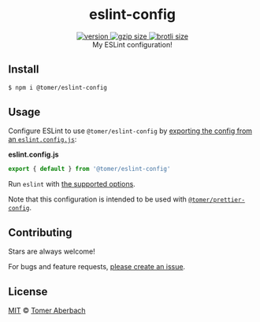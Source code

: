 <h1 align="center">
  eslint-config
</h1>

<div align="center">
  <a href="https://npmjs.org/package/@tomer/eslint-config">
    <img src="https://badgen.now.sh/npm/v/@tomer/eslint-config" alt="version" />
  </a>
  <a href="https://unpkg.com/@tomer/eslint-config/dist/index.js">
    <img src="https://deno.bundlejs.com/?q=@tomer/eslint-config&badge" alt="gzip size" />
  </a>
  <a href="https://unpkg.com/@tomer/eslint-config/dist/index.js">
    <img src="https://deno.bundlejs.com/?q=@tomer/eslint-config&config={%22compression%22:{%22type%22:%22brotli%22}}&badge" alt="brotli size" />
  </a>
</div>

<div align="center">
  My ESLint configuration!
</div>

## Install

```sh
$ npm i @tomer/eslint-config
```

## Usage

Configure ESLint to use `@tomer/eslint-config` by
[exporting the config from an `eslint.config.js`](https://eslint.org/docs/latest/user-guide/configuring/configuration-files-new):

**eslint.config.js**

```js
export { default } from '@tomer/eslint-config'
```

Run `eslint` with
[the supported options](https://eslint.org/docs/user-guide/command-line-interface#options).

Note that this configuration is intended to be used with
[`@tomer/prettier-config`](https://github.com/TomerAberbach/prettier-config).

## Contributing

Stars are always welcome!

For bugs and feature requests,
[please create an issue](https://github.com/TomerAberbach/eslint-config/issues/new).

## License

[MIT](https://github.com/TomerAberbach/eslint-config/blob/main/license) ©
[Tomer Aberbach](https://github.com/TomerAberbach)
